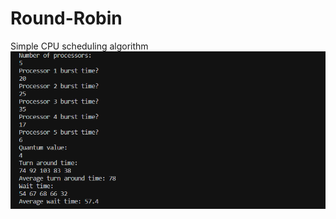 # Round-Robin

Simple CPU scheduling algorithm
![Program](https://github.com/gilbertzhuo/Round-Robin/blob/main/Image/project.png?raw=true)
